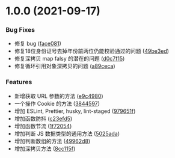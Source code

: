 # 1.0.0 (2021-09-17)


### Bug Fixes

* 修复 bug ([face081](https://github.com/toFrankie/Some-JavaScript-File/commit/face08131c673bd5763ce639b87399a0b7de70ee))
* 修复18位身份证号去掉年份前两位仍能校验通过的问题 ([49be3ed](https://github.com/toFrankie/Some-JavaScript-File/commit/49be3edd8cb90e0582c31cd0c890f3d90fca2707))
* 修复深拷贝 map falsy 的潜在的问题 ([d0c7f15](https://github.com/toFrankie/Some-JavaScript-File/commit/d0c7f15e7aaffc973822ac9b35b3f6c30aa8dd22))
* 修复循环引用对象深拷贝的问题 ([a89ceca](https://github.com/toFrankie/Some-JavaScript-File/commit/a89cecaa5a094281b1f43d9d480ecf3d72d26cdb))


### Features

* 新增获取 URL 参数的方法 ([e9c4980](https://github.com/toFrankie/Some-JavaScript-File/commit/e9c498051aad001dc3e5654ab0fb8124bb726333))
* 一个操作 Cookie 的方法 ([3844597](https://github.com/toFrankie/Some-JavaScript-File/commit/3844597b6a2a413812f5608d109cd16277bdecda))
* 增加 ESLint, Prettier, husky, lint-staged ([979651f](https://github.com/toFrankie/Some-JavaScript-File/commit/979651f61c85de6a0a8a37bf8845483d21e81aa6))
* 增加函数防抖 ([c23efd5](https://github.com/toFrankie/Some-JavaScript-File/commit/c23efd56146e6957ad7ae9cc4dc6b16d6f74dc7f))
* 增加函数节流 ([1f72054](https://github.com/toFrankie/Some-JavaScript-File/commit/1f720545828dad1eb97c9154d09763675b016f12))
* 增加判断 JS 数据类型的通用方法 ([5025ada](https://github.com/toFrankie/Some-JavaScript-File/commit/5025ada634cbb414f958b313a2b129f0921cc9a7))
* 增加判断数组的方法 ([49962d8](https://github.com/toFrankie/Some-JavaScript-File/commit/49962d896c3a3da58f0a286f61634dd2f27d35cb))
* 增加深拷贝方法 ([8cc115f](https://github.com/toFrankie/Some-JavaScript-File/commit/8cc115fec2c9b01162db916a0af8fd70f4863a79))



